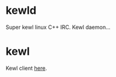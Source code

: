 # kewld

Super kewl linux C++ IRC.
Kewl daemon...

# kewl

Kewl client [here](https://github.com/patztablook22/kewl).
